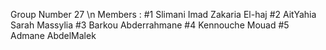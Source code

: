 Group Number 27 \n
Members :
#1 Slimani 	Imad Zakaria El-haj
#2 AitYahia 	Sarah Massylia
#3 Barkou 	Abderrahmane
#4 Kennouche 	Mouad
#5 Admane  	AbdelMalek
